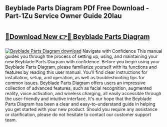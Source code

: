 ## Beyblade Parts Diagram PDf Free Download - Part-1Zu Service Owner Guide 20Iau

# <h2><a href="http://dfqg4ag.blite.top/?on=Beyblade+Parts+Diagram">🔗Download New 👉🔴 Beyblade Parts Diagram</a></h2>

[![Beyblade Parts Diagram download](https://i.imgur.com/lujVjoI.png)](http://dfqg4ag.blite.top/?on=Beyblade+Parts+Diagram)
Navigate with Confidence This manual guides you through the process of setting up, using, and maintaining your new Beyblade Parts Diagram with confidence. Before you begin using your Beyblade Parts Diagram, please familiarize yourself with its functions and features by reading this user manual. You'll find clear instructions for installation, setup, and operation, as well as troubleshooting tips for common issues. Beyblade Parts Diagram offers users an impressive collection of advanced features, such as facial recognition, augmented reality, voice activation, and wireless charging, all easily accessible through the user-friendly and intuitive interface. It's our hope that the Beyblade Parts Diagram has been a clear and easy-to-understand guide in helping you get started with your new product. Should you require any assistance or clarification, please do not hesitate to contact our customer support team.
